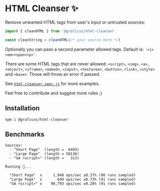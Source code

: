 # HTML Cleanser ✨

Remove unwanted HTML tags from user's input or untrusted sources:

```js
import { cleanHTML } from '@graficos/html-cleanser'

const cleanString = cleanHTML(/* your source here */)
```

Optionally you can pass a second parameter allowed tags. Default is: `'<i><em><span><p>'`.

There are some HTML tags that are never allowed: `<script>`, `<img>`, `<a>`, `<object>`, `<iframe>`, `<embed>`, `<input>`, `<textarea>`, `<button>`, `<link>`, `<style>` and `<base>`. Those will throw an error if passed.

See [`html-cleanser.spec.js`](./html-cleanser.spec.js) for more examples.

Feel free to contribute and suggest more rules ;)

## Installation

```
npm i @graficos/html-cleanser
```

## Benchmarks

```
Sources:
  - "Short Page"  (length =  6493)
  - "Large Page"  (length = 58136)
  - "GA <script>" (length =   313)

Running 🐇...

  "Short Page"  x     1,948 ops/sec ±0.37% (90 runs sampled)
  "Large Page"  x       849 ops/sec ±0.73% (91 runs sampled)
  "GA <script>" x    90,793 ops/sec ±0.28% (91 runs sampled)
```

